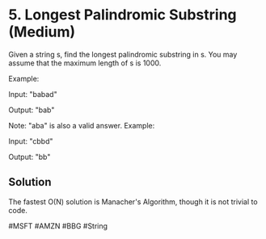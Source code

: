 # 5. Longest Palindromic Substring (Medium)

Given a string s, find the longest palindromic substring in s. You may assume that the maximum length of s is 1000.

Example:

Input: "babad"

Output: "bab"

Note: "aba" is also a valid answer.
Example:

Input: "cbbd"

Output: "bb"

## Solution
The fastest O(N) solution is Manacher's Algorithm, though it is not trivial to code.

#MSFT #AMZN #BBG
#String
